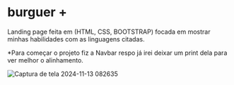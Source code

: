 # burguer +
Landing page feita em (HTML, CSS, BOOTSTRAP) focada em mostrar minhas habilidades com as linguagens citadas.  

*Para começar o projeto fiz a Navbar respo já irei deixar um print dela para ver melhor o alinhamento.


![Captura de tela 2024-11-13 082635](https://github.com/user-attachments/assets/5d9330e2-d26b-4ddb-a067-712b97a89f29)
